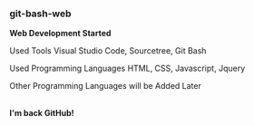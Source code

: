 ### git-bash-web
<strong>Web Development Started</strong>
<p>Used Tools Visual Studio Code, Sourcetree, Git Bash</p>
<p>Used Programming Languages HTML, CSS, Javascript, Jquery</p>
<p>Other Programming Languages will be Added Later</p>
<br />
<strong>I'm back GitHub!</strong>

